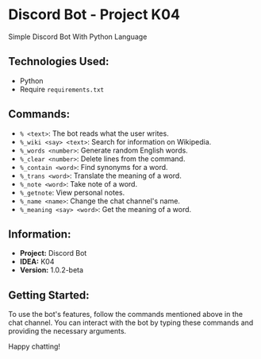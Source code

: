 # Discord Bot - Project K04
Simple Discord Bot With Python Language

## Technologies Used:
- Python
- Require `requirements.txt`

## Commands:
- `% <text>`: The bot reads what the user writes.
- `%_wiki <say> <text>`: Search for information on Wikipedia.
- `%_words <number>`: Generate <number> random English words.
- `%_clear <number>`: Delete <number> lines from the command.
- `%_contain <word>`: Find synonyms for a word.
- `%_trans <word>`: Translate the meaning of a word.
- `%_note <word>`: Take note of a word.
- `%_getnote`: View personal notes.
- `%_name <name>`: Change the chat channel's name.
- `%_meaning <say> <word>`: Get the meaning of a word.

## Information:
- **Project:** Discord Bot
- **IDEA:** K04
- **Version:** 1.0.2-beta

## Getting Started:
To use the bot's features, follow the commands mentioned above in the chat channel. You can interact with the bot by typing these commands and providing the necessary arguments.

Happy chatting!
